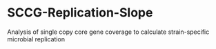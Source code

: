 # SCCG-Replication-Slope
Analysis of single copy core gene coverage to calculate strain-specific microbial replication

